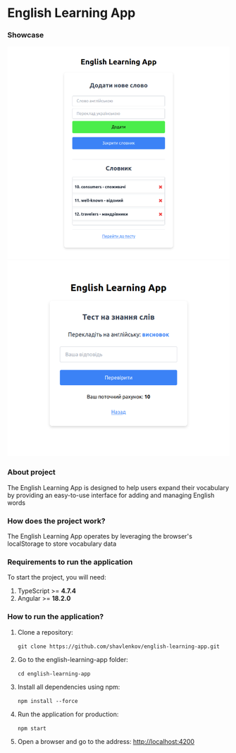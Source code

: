 # English Learning App

### Showcase

<p align="center">
   <img src="./readme-assets/showcase_1.png" width="1024"><br>
   <img src="./readme-assets/showcase_2.png" width="1024"><br>
</p>

### About project

The English Learning App is designed to help users expand their vocabulary by providing an easy-to-use interface for adding and managing English words

### How does the project work?

The English Learning App operates by leveraging the browser's localStorage to store vocabulary data

### Requirements to run the application

To start the project, you will need:

1. TypeScript >= **4.7.4**
2. Angular >= **18.2.0**

### How to run the application?

1. Clone a repository:

   `git clone https://github.com/shavlenkov/english-learning-app.git`

2. Go to the english-learning-app folder:

   `cd english-learning-app`

3. Install all dependencies using npm:

   `npm install --force`

4. Run the application for production:

   `npm start`

5. Open a browser and go to the address:
   [http://localhost:4200](http://localhost:4200 'http://localhost:4200')
